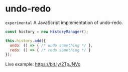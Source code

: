 # undo-redo
`experimental` A JavaScript implementation of undo-redo.

```javascript
const history = new HistoryManager();

this.history.add({
  undo: () => { /* undo something */ },
  redo: () => { /* redo something */ }
});
```

Live example: https://bit.ly/2TpJNVo
